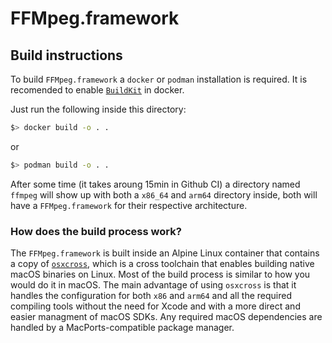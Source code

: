 # FFMpeg.framework

## Build instructions

To build `FFMpeg.framework` a `docker` or `podman` installation is required.
It is recomended to enable [`BuildKit`](https://docs.docker.com/build/buildkit/#getting-started) in docker.

Just run the following inside this directory:

```sh
$> docker build -o . .
```

or

```sh
$> podman build -o . .
```

After some time (it takes aroung 15min in Github CI) a directory named `ffmpeg` will show up with both a `x86_64` and `arm64` directory inside,
both will have a `FFMpeg.framework` for their respective architecture.

### How does the build process work?

The `FFMpeg.framework` is built inside an Alpine Linux container that contains a copy of [`osxcross`](https://github.com/tpoechtrager/osxcross), which is a cross toolchain that enables building native macOS binaries on Linux. Most of the build process is similar to how you would do it in macOS. The main advantage of using `osxcross` is that it handles the configuration for both `x86` and `arm64` and all the required compiling tools without the need for Xcode and with a more direct and easier managment of macOS SDKs. Any required macOS dependencies are handled by a MacPorts-compatible package manager.
